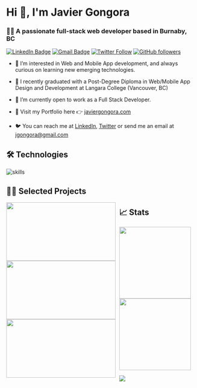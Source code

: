 # Hi 👋, I'm Javier Gongora
### 👨‍💻 A passionate full-stack web developer based in Burnaby, BC

[![LinkedIn Badge](https://img.shields.io/badge/-LinkedIn-blue?style=social&logo=Linkedin&logoColor=blue&link=https://www.linkedin.com/in/javiergongora/)](https://www.linkedin.com/in/javiergongora/)
[![Gmail Badge](https://img.shields.io/badge/-jgongora-c14438?style=social&logo=Gmail&logoColor=red&link=mailto:jgongora@gmail.com)](mailto:jgongora@gmail.com)
[![Twitter Follow](https://img.shields.io/twitter/follow/javigong?style=social)](https://twitter.com/intent/follow?screen_name=javigong)
[![GitHub followers](https://img.shields.io/github/followers/javigong?label=Follow&style=social)](https://github.com/javigong/?tab=follow)
- :dna: I’m interested in Web and Mobile App development, and always curious on learning new emerging technologies.

- :rocket: I recently graduated with a Post-Degree Diploma in Web/Mobile App Design and Development at Langara College (Vancouver, BC)

- :busts_in_silhouette:	I’m currently open to work as a Full Stack Developer.

- :art: Visit my Portfolio here :point_right: [javiergongora.com](https://javiergongora.com)

- :bird: You can reach me at [LinkedIn](https://www.linkedin.com/in/javiergongora/), [Twitter](https://twitter.com/javigong) or send me an email at [jgongora@gmail.com](mailto:jgongora@gmail.com)

## 🛠 Technologies

![skills](https://skillicons.dev/icons?i=html,css,js,ts,php,bash,react,nextjs,nodejs,express,wordpress,postgresql,mysql,sqlite,mongodb,tailwind,graphql,apollo,prisma,redux,firebase,aws,gcp,git,jest,vscode,vercel,figma,ps,ai&theme=light)

## 👨‍🎨 Selected Projects


[<img src="https://user-images.githubusercontent.com/42308135/206007513-4822e20f-293d-42b0-9915-f0893de49e7d.jpg"
     height="155" width="290" style="object-fit: cover; float: left; margin-right: 10px;"/>
](https://github.com/javigong/travel-nextjs-typescript-tailwind-mapbox-calendar-date-picker)
[<img src="https://user-images.githubusercontent.com/42308135/206007481-648a4a7c-397a-45a6-af77-8f5d3bbdf3ce.jpg"
     height="155" width="290" style="object-fit: cover; float: left; margin-right: 10px;"/>
](https://github.com/javigong/fast-marketplace-nextjs-typescript-tailwind-redux-nextauth-firebase)
[<img src="https://user-images.githubusercontent.com/42308135/206007444-6d13ce26-15e9-4ba5-9440-de6f44ef3ca8.jpg"
     height="155" width="290" style="object-fit: cover; float: left; margin-right: 10px;"/>
](https://github.com/javigong/writly-nextjs-typescript-tailwind-sanity)


## 📈 Stats

<img height="190px" align="center" src="https://github-readme-stats.vercel.app/api?username=javigong&count_private=true&theme=react&show_icons=true" /><img height="190px" align="center" src="https://github-readme-stats.vercel.app/api/top-langs/?username=javigong&count_private=true&layout=compact&langs_count=8&show_icons=true&theme=react" />


![](https://komarev.com/ghpvc/?username=javigong)

<!---
javigong/javigong is a ✨ special ✨ repository because its `README.md` (this file) appears on your GitHub profile.
You can click the Preview link to take a look at your changes.
--->
